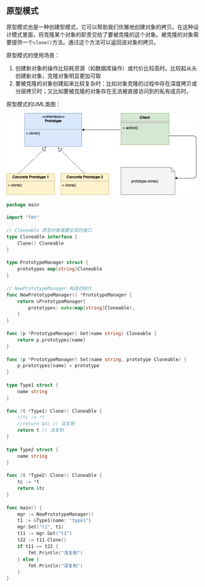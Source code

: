 ## 原型模式

原型模式也是一种创建型模式，它可以帮助我们优雅地创建对象的拷贝。在这种设计模式里面，将克隆某个对象的职责交给了要被克隆的这个对象。被克隆的对象需要提供一个`clone()`方法。通过这个方法可以返回该对象的拷贝。

原型模式的使用场景：

1. 创建新对象的操作比较耗资源（如数据库操作）或代价比较高时。比较起从头创建新对象，克隆对象明显更加可取
2. 要被克隆的对象创建起来比较复杂时：比如对象克隆的过程中存在深度拷贝或分层拷贝时；又比如要被克隆的对象存在无法被直接访问到的私有成员时。

原型模式的UML类图：

![img](images/509261-20210911214450007-1593972800-0207583.jpg)

```go
package main

import "fmt"

// Cloneable 原型对象需要实现的接口
type Cloneable interface {
    Clone() Cloneable
}

type PrototypeManager struct {
    prototypes map[string]Cloneable
}

// NewPrototypeManager 构造初始化
func NewPrototypeManager() *PrototypeManager {
    return &PrototypeManager{
        prototypes: make(map[string]Cloneable),
    }
}

func (p *PrototypeManager) Get(name string) Cloneable {
    return p.prototypes[name]
}

func (p *PrototypeManager) Set(name string, prototype Cloneable) {
    p.prototypes[name] = prototype
}

type Type1 struct {
    name string
}

func (t *Type1) Clone() Cloneable {
    //tc := *t
    //return &tc // 深复制
    return t // 浅复制
}

type Type2 struct {
    name string
}

func (t *Type2) Clone() Cloneable {
    tc := *t
    return &tc
}

func main() {
    mgr := NewPrototypeManager()
    t1 := &Type1{name: "type1"}
    mgr.Set("t1", t1)
    t11 := mgr.Get("t1")
    t22 := t11.Clone()
    if t11 == t22 {
        fmt.Println("浅复制")
    } else {
        fmt.Println("深复制")
    }
}
```

